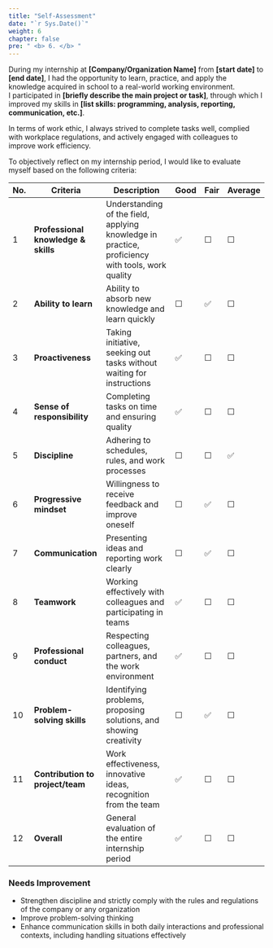 ```yaml
---
title: "Self-Assessment"
date: "`r Sys.Date()`"
weight: 6
chapter: false
pre: " <b> 6. </b> "
---
```




During my internship at **[Company/Organization Name]** from **[start date]** to **[end date]**, I had the opportunity to learn, practice, and apply the knowledge acquired in school to a real-world working environment.  
I participated in **[briefly describe the main project or task]**, through which I improved my skills in **[list skills: programming, analysis, reporting, communication, etc.]**.  

In terms of work ethic, I always strived to complete tasks well, complied with workplace regulations, and actively engaged with colleagues to improve work efficiency.

To objectively reflect on my internship period, I would like to evaluate myself based on the following criteria:

| No. | Criteria                            | Description                                                                                      | Good | Fair | Average |
| --- | ----------------------------------- | ------------------------------------------------------------------------------------------------ | ---- | ---- | ------- |
| 1   | **Professional knowledge & skills** | Understanding of the field, applying knowledge in practice, proficiency with tools, work quality | ✅    | ☐    | ☐       |
| 2   | **Ability to learn**                | Ability to absorb new knowledge and learn quickly                                                | ☐    | ✅    | ☐       |
| 3   | **Proactiveness**                   | Taking initiative, seeking out tasks without waiting for instructions                            | ✅    | ☐    | ☐       |
| 4   | **Sense of responsibility**         | Completing tasks on time and ensuring quality                                                    | ✅    | ☐    | ☐       |
| 5   | **Discipline**                      | Adhering to schedules, rules, and work processes                                                 | ☐    | ☐    | ✅       |
| 6   | **Progressive mindset**             | Willingness to receive feedback and improve oneself                                              | ☐    | ✅    | ☐       |
| 7   | **Communication**                   | Presenting ideas and reporting work clearly                                                      | ☐    | ✅    | ☐       |
| 8   | **Teamwork**                        | Working effectively with colleagues and participating in teams                                   | ✅    | ☐    | ☐       |
| 9   | **Professional conduct**            | Respecting colleagues, partners, and the work environment                                        | ✅    | ☐    | ☐       |
| 10  | **Problem-solving skills**          | Identifying problems, proposing solutions, and showing creativity                                | ☐    | ✅    | ☐       |
| 11  | **Contribution to project/team**    | Work effectiveness, innovative ideas, recognition from the team                                  | ✅    | ☐    | ☐       |
| 12  | **Overall**                         | General evaluation of the entire internship period                                               | ✅    | ☐    | ☐       |

### Needs Improvement

* Strengthen discipline and strictly comply with the rules and regulations of the company or any organization  
* Improve problem-solving thinking  
* Enhance communication skills in both daily interactions and professional contexts, including handling situations effectively
